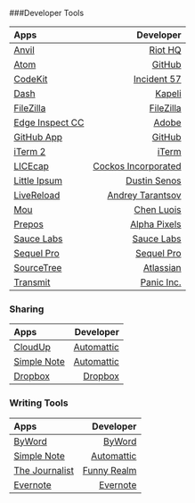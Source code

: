 ###Developer Tools

| Apps                                                  | Developer                                      |
| :-------------                                        | -------------:                                 |
| [Anvil](http://anvilformac.com)                       | [Riot HQ](http://riothq.com)                   |
| [Atom](http://atom.io)                                | [GitHub](http://github.com)                    |
| [CodeKit](https://incident57.com/codekit)             | [Incident 57](https://incident57.com/codekit)  |
| [Dash](http://kapeli.com/dash)                        | [Kapeli](http://kapeli.com)                    |
| [FileZilla](https://filezilla-project.org)            | [FileZilla](https://filezilla-project.org)     |
| [Edge Inspect CC](http://html.adobe.com/edge/inspect) | [Adobe](https://adobe.com)                     |
| [GitHub App](https://mac.github.com)                  | [GitHub](http://http://github.com)             |
| [iTerm 2](http://www.iterm2.com)                      | [iTerm](http://www.iterm2.com)                 |
| [LICEcap](http://www.cockos.com/licecap)              | [Cockos Incorporated](http://www.cockos.com)   |
| [Little Ipsum](http://littleipsum.com)                | [Dustin Senos](http://dustinsenos.com)         |
| [LiveReload](http://livereload.com)                   | [Andrey Tarantsov](http://tarantsov.com)       |
| [Mou](http://mouapp.com)                              | [Chen Luois](http://chenluois.com)             |
| [Prepos](http://alphapixels.com/prepros)              | [Alpha Pixels](http://alphapixels.com/prepros) |
| [Sauce Labs](https://saucelabs.com/mac)               | [Sauce Labs](https://saucelabs.com)            |
| [Sequel Pro](http://www.sequelpro.com)                | [Sequel Pro](http://www.sequelpro.com)         |
| [SourceTree](http://www.sourcetreeapp.com)            | [Atlassian](http://atlassian.com)              |
| [Transmit](https://panic.com/transmit)                | [Panic Inc.](https://panic.com)                |

### Sharing
| Apps                                                  | Developer                                      |
| :-------------                                        | -------------:                                 |
| [CloudUp](http://cloudup.com)                         | [Automattic](http://automattic.com)            |
| [Simple Note](http://simplenote.com)                  | [Automattic](http://automattic.com)            |
| [Dropbox](http://dropbox.com)                         | [Dropbox](http://dropbox.com)                  |



### Writing Tools
| Apps                                                  | Developer                                      |
| :-------------                                        | -------------:                                 |
| [ByWord](http://bywordapp.com)                        | [ByWord](http://bywordapp.com)                 |
| [Simple Note](http://simplenote.com)                  | [Automattic](http://automattic.com)            |
| [The Journalist](http://funnyrealm.com/)              | [Funny Realm](http://funnyrealm.com)           |
| [Evernote](http://evernote.com/)                      | [Evernote](http://evernote.com/)               |

